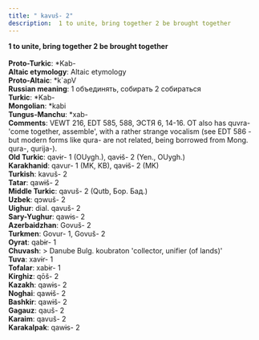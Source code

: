 ```yaml
---
title: " kavuš- 2"
description:  1 to unite, bring together 2 be brought together
---
```

<strong> 1 to unite, bring together 2 be brought together</strong><br><br>
<strong>Proto-Turkic</strong>:  *Kab-<br>
<strong>Altaic etymology</strong>:  Altaic etymology<br>
<strong> Proto-Altaic</strong>:  *k`apV<br>
<strong>Russian meaning</strong>:  1 объединять, собирать 2 собираться<br>
<strong>Turkic</strong>:  *Kab-<br>
<strong>Mongolian</strong>:  *kabi<br>
<strong>Tungus-Manchu</strong>:  *xab-<br>
<strong>Comments</strong>:  VEWT 216, EDT 585, 588, ЭСТЯ 6, 14-16. OT also has quvra- 'come together, assemble', with a rather strange vocalism (see EDT 586 - but modern forms like qura- are not related, being borrowed from Mong. qura-, qurija-).<br>
<strong>Old Turkic</strong>:  qavɨr- 1 (OUygh.), qavɨš- 2 (Yen., OUygh.)<br>
<strong>Karakhanid</strong>:  qavur- 1 (MK, KB), qavɨš- 2 (MK)<br>
<strong>Turkish</strong>:  kavuš- 2<br>
<strong>Tatar</strong>:  qawɨš- 2<br>
<strong>Middle Turkic</strong>:  qavuš- 2 (Qutb, Бор. Бад.)<br>
<strong>Uzbek</strong>:  qɔwuš- 2<br>
<strong>Uighur</strong>:  dial. qavuš- 2<br>
<strong>Sary-Yughur</strong>:  qawɨs- 2<br>
<strong>Azerbaidzhan</strong>:  Govuš- 2<br>
<strong>Turkmen</strong>:  Govur- 1, Govuš- 2<br>
<strong>Oyrat</strong>:  qabɨr- 1<br>
<strong>Chuvash</strong>:  > Danube Bulg. koubraton 'collector, unifier (of lands)'<br>
<strong>Tuva</strong>:  xavɨr- 1<br>
<strong>Tofalar</strong>:  xabɨr- 1<br>
<strong>Kirghiz</strong>:  qōš- 2<br>
<strong>Kazakh</strong>:  qawɨs- 2<br>
<strong>Noghai</strong>:  qawɨš- 2<br>
<strong>Bashkir</strong>:  qawɨš- 2<br>
<strong>Gagauz</strong>:  qauš- 2<br>
<strong>Karaim</strong>:  qavuš- 2<br>
<strong>Karakalpak</strong>:  qawɨs- 2<br>


